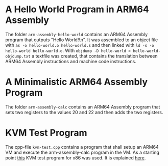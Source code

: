 # A Hello World Program in ARM64 Assembly

The folder `arm-assembly-hello-world` contains an ARM64 Assembly program that outputs "Hello World!\n". It was assembled to an object file with `as -o hello-world.o hello-world.s` and then linked with `ld -s -o hello-world hello-world.o`.
With `objdump -D hello-world > hello-world-objdump.txt` a textfile was created, that contains the translation between ARM64 Assembly instructions and machine code instructions.


# A Minimalistic ARM64 Assembly Program

The folder `arm-assembly-calc` contains an ARM64 Assembly program that sets two registers to the values 20 and 22 and then adds the two registers.


# KVM Test Program

The cpp-file `kvm-test.cpp` contains a program that shall setup an ARM64 VM and execute the arm-assembly-calc program in the VM. As a starting point [this](https://lwn.net/Articles/658512/) KVM test program for x86 was used. It is explained [here](https://lwn.net/Articles/658511/).
